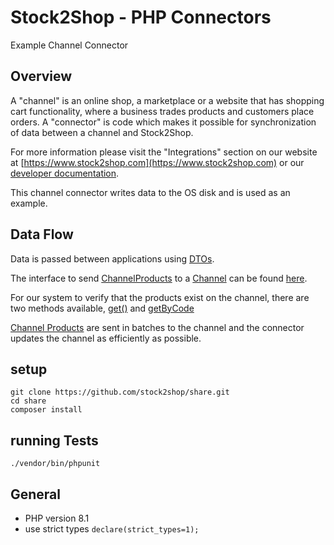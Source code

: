 # Stock2Shop - PHP Connectors

Example Channel Connector

## Overview

A "channel" is an online shop, a marketplace or a website that has shopping cart functionality, where a business trades
products and customers place orders. A "connector" is code which makes it possible for synchronization of data between a
channel and Stock2Shop.

For more information please visit the "Integrations" section on our
website at [https://www.stock2shop.com](https://www.stock2shop.com) or our
[developer documentation](https://docs.stock2shop.com).

This channel connector writes data to the OS disk and is used as an example.

## Data Flow

Data is passed between applications using [DTOs](https://github.com/stock2shop/share).

The interface to send [ChannelProducts](https://github.com/stock2shop/share/blob/master/src/DTO/ChannelProducts.php) to 
a [Channel](https://github.com/stock2shop/share/blob/master/src/DTO/Channel.php) can be found 
[here](https://github.com/stock2shop/share/blob/master/src/Channel/ChannelProductsInterface.php).

For our system to verify that the products exist on the channel, there are two methods available,
[get()](https://github.com/stock2shop/share/blob/2ec36d6d4d60cff9ddea9df73786cfedef323fab/src/Channel/ChannelProductsInterface.php#L104) 
and [getByCode](https://github.com/stock2shop/share/blob/2ec36d6d4d60cff9ddea9df73786cfedef323fab/src/Channel/ChannelProductsInterface.php#L75) 

[Channel Products](https://github.com/stock2shop/share/blob/master/src/DTO/ChannelProducts.php) are sent in batches 
to the channel and the connector updates the channel as efficiently as possible.

## setup

```
git clone https://github.com/stock2shop/share.git
cd share
composer install
```

## running Tests
```
./vendor/bin/phpunit
```

## General

- PHP version 8.1
- use strict types `declare(strict_types=1);`